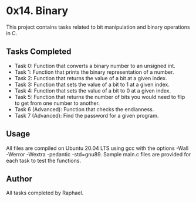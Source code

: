 # 0x14. Binary

This project contains tasks related to bit manipulation and binary operations in C.

## Tasks Completed

- Task 0: Function that converts a binary number to an unsigned int.
- Task 1: Function that prints the binary representation of a number.
- Task 2: Function that returns the value of a bit at a given index.
- Task 3: Function that sets the value of a bit to 1 at a given index.
- Task 4: Function that sets the value of a bit to 0 at a given index.
- Task 5: Function that returns the number of bits you would need to flip to get from one number to another.
- Task 6 (Advanced): Function that checks the endianness.
- Task 7 (Advanced): Find the password for a given program.

## Usage

All files are compiled on Ubuntu 20.04 LTS using gcc with the options -Wall -Werror -Wextra -pedantic -std=gnu89. Sample main.c files are provided for each task to test the functions.

## Author

All tasks completed by Raphael.

